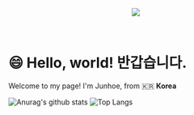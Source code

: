  
<p align='center'>
    <img src="https://capsule-render.vercel.app/api?type=waving&color=auto&height=400&section=header&text=Hello,%20World!&fontSize=90&animation=scaleIn&fontAlignY=38&desc=안녕하세요!%20프론트엔드%20개발자%20김준회입니다!&descAlignY=54&descAlign=58"/>
</p>
<br/>

# 😄 Hello, world! 반갑습니다.

Welcome to my page!
I'm Junhoe, from 🇰🇷 **Korea**

![Anurag's github stats](https://github-readme-stats.vercel.app/api?username=KimJunhoe153&show_icons=true&theme=tokyonight)
![Top Langs](https://github-readme-stats.vercel.app/api/top-langs/?username=KimJunhoe153&layout=compact&theme=tokyonight)
